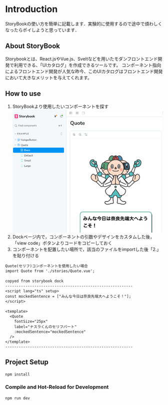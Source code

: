 # Introduction
StoryBookの使い方を簡単に記載します．実験的に使用するので途中で煩わしくなったらポイしようと思っています．

## About StoryBook
Storybookとは、React.jsやVue.js、Sveltなどを用いたモダンフロントエンド開発で利用できる、「UIカタログ」を作成できるツールです。 コンポーネント指向によるフロントエンド開発が人気な昨今、このUIカタログはフロントエンド開発において大きなメリットを与えてくれます。

## How to use
1. StoryBookより使用したいコンポーネントを探す
![alt text](<スクリーンショット 2024-09-25 17.37.33.png>)
2. Dockページ内で，コンポーネントの引数やデザインをカスタムした後，「view code」ボタンよりコードをコピーしておく
3. コンポーネントを配置したい場所で，該当のファイルをimportした後「2.」を貼り付ける

```
Quote(セリフ)コンポーネントを使用したい場合
import Quote from './stories/Quote.vue';

copyed from storybook dock
---------------------------------------------------------
<script lang="ts" setup>
const mockedSentence = ["みんな今日は奈良先端大へようこそ！"];
</script>

<template>
  <Quote
    fontSize="25px"
    label="ナスラくんのセリフパート"
    :mockedSentence="mockedSentence"
  />
</template>
---------------------------------------------------------
```

## Project Setup

```sh
npm install
```

### Compile and Hot-Reload for Development

```sh
npm run dev
```


